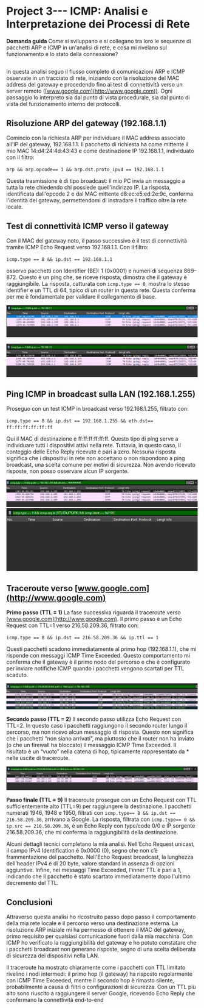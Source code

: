 # Project 3--- ICMP: Analisi e Interpretazione dei Processi di Rete

**Domanda guida**
Come si sviluppano e si collegano tra loro le sequenze di pacchetti ARP e ICMP in un'analisi di rete, e cosa mi rivelano sul funzionamento e lo stato della connessione?

##

In questa analisi seguo il flusso completo di comunicazioni ARP e ICMP osservate in un tracciato di rete, iniziando con la risoluzione del MAC address del gateway e procedendo fino ai test di connettività verso un server remoto ([www.google.com](http://www.google.com)). Ogni passaggio lo interpreto sia dal punto di vista procedurale, sia dal punto di vista del funzionamento interno dei protocolli.

## **Risoluzione ARP del gateway (192.168.1.1)**

Comincio con la richiesta ARP per individuare il MAC address associato all'IP del gateway, 192.168.1.1. Il pacchetto di richiesta ha come mittente il mio MAC 14\:d4:24:4d:43:43 e come destinazione IP 192.168.1.1, individuato con il filtro:

`arp && arp.opcode== 1 && arp.dst.proto_ipv4 == 192.168.1.1`

Questa trasmissione è di tipo broadcast: il mio PC invia un messaggio a tutta la rete chiedendo chi possiede quell'indirizzo IP. La risposta, identificata dall'opcode 2 e dal MAC mittente d8\:ec\:e5\:ed:2e:9c, conferma l'identità del gateway, permettendomi di instradare il traffico oltre la rete locale.

## **Test di connettività ICMP verso il gateway**

Con il MAC del gateway noto, il passo successivo è il test di connettività tramite ICMP Echo Request verso 192.168.1.1. Con il filtro:

`icmp.type == 8 && ip.dst == 192.168.1.1`

osservo pacchetti con Identifier (BE): 1 (0x0001) e numeri di sequenza 869–872. Questo è un ping che, se riceve risposta, dimostra che il gateway è raggiungibile. La risposta, catturata con `icmp.type == 0`, mostra lo stesso identifier e un TTL di 64, tipico di un router in questa rete. Questa conferma per me è fondamentale per validare il collegamento di base.

![ ](../images/icmp/9.png)

![ ](../images/icmp/10.png)
## **Ping ICMP in broadcast sulla LAN (192.168.1.255)**

Proseguo con un test ICMP in broadcast verso 192.168.1.255, filtrato con:

`icmp.type == 8 && ip.dst == 192.168.1.255 && eth.dst== ff:ff:ff:ff:ff:ff`

Qui il MAC di destinazione è ff\:ff\:ff\:ff\:ff\:ff. Questo tipo di ping serve a individuare tutti i dispositivi attivi nella rete. Tuttavia, in questo caso, il conteggio delle Echo Reply ricevute è pari a zero. Nessuna risposta significa che i dispositivi in rete non accettano o non rispondono a ping broadcast, una scelta comune per motivi di sicurezza. Non avendo ricevuto risposte, non posso osservare alcun IP sorgente.

![ ](../images/icmp/11.png)
![ ](../images/icmp/12.png)

## **Traceroute verso [www.google.com](http://www.google.com)**

**Primo passo (TTL = 1)**
La fase successiva riguarda il traceroute verso [www.google.com](http://www.google.com). Il primo passo è un Echo Request con TTL=1 verso 216.58.209.36, filtrato con:

`icmp.type == 8 && ip.dst == 216.58.209.36 && ip.ttl == 1`

Questi pacchetti scadono immediatamente al primo hop (192.168.1.1), che mi risponde con messaggi ICMP Time Exceeded. Questo comportamento mi conferma che il gateway è il primo nodo del percorso e che è configurato per inviare notifiche ICMP quando i pacchetti vengono scartati per TTL scaduto.

![ ](../images/icmp/13.png)

**Secondo passo (TTL = 2)**
Il secondo passo utilizza Echo Request con TTL=2. In questo caso i pacchetti raggiungono il secondo router lungo il percorso, ma non ricevo alcun messaggio di risposta. Questo non significa che i pacchetti “non siano arrivati”, ma piuttosto che il router non ha inviato (o che un firewall ha bloccato) il messaggio ICMP Time Exceeded. Il risultato è un “vuoto” nella catena di hop, tipicamente rappresentato da \* nelle uscite di traceroute.

![ ](../images/icmp/14.png) 

**Passo finale (TTL = 9)**
Il traceroute prosegue con un Echo Request con TTL sufficientemente alto (TTL=9) per raggiungere la destinazione. I pacchetti numerati 1946, 1948 e 1950, filtrati con `icmp.type== 8 && ip.dst == 216.58.209.36`, arrivano a Google. La risposta, filtrata con `icmp.type== 0 && ip.src == 216.58.209.36`, è un Echo Reply con type/code 0/0 e IP sorgente 216.58.209.36, che mi conferma la raggiungibilità della destinazione.

Alcuni dettagli tecnici completano la mia analisi. Nell'Echo Request unicast, il campo IPv4 Identification è 0x0000 (0), segno che non c’è frammentazione del pacchetto. Nell'Echo Request broadcast, la lunghezza dell'header IPv4 è di 20 byte, valore standard in assenza di opzioni aggiuntive. Infine, nei messaggi Time Exceeded, l'inner TTL è pari a 1, indicando che il pacchetto è stato scartato immediatamente dopo l'ultimo decremento del TTL.

## **Conclusioni**

Attraverso questa analisi ho ricostruito passo dopo passo il comportamento della mia rete locale e il percorso verso una destinazione esterna. La risoluzione ARP iniziale mi ha permesso di ottenere il MAC del gateway, primo requisito per qualsiasi comunicazione fuori dalla mia macchina. Con ICMP ho verificato la raggiungibilità del gateway e ho potuto constatare che i pacchetti broadcast non generano risposte, segno di una scelta deliberata di sicurezza dei dispositivi nella LAN.

Il traceroute ha mostrato chiaramente come i pacchetti con TTL limitato rivelino i nodi intermedi: il primo hop (il gateway) ha risposto regolarmente con ICMP Time Exceeded, mentre il secondo hop è rimasto silente, probabilmente a causa di filtri o configurazioni di sicurezza. Con un TTL più alto sono riuscito a raggiungere il server Google, ricevendo Echo Reply che confermano la connettività end-to-end
